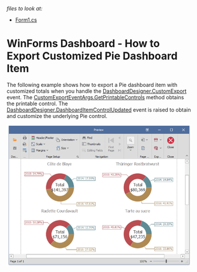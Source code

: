 
_files to look at:_

* [Form1.cs](./CS/piesCustomExport/Form1.cs)

# WinForms Dashboard - How to Export Customized Pie Dashboard Item

The following example shows how to export a Pie dashboard item with customized totals when you handle the [DashboardDesigner.CustomExport](http://docs.devexpress.devx/Dashboard/DevExpress.DashboardWin.DashboardDesigner.CustomExport?v=20.2) event. The [CustomExportEventArgs.GetPrintableControls](http://docs.devexpress.devx/Dashboard/DevExpress.DashboardCommon.CustomExportEventArgs.GetPrintableControls?v=20.2) method obtains the printable control. The [DashboardDesigner.DashboardItemControlUpdated](http://docs.devexpress.devx/Dashboard/DevExpress.DashboardWin.DashboardDesigner.DashboardItemControlUpdated?v=20.2) event is raised to obtain and customize the underlying Pie control.

![pies-custom-export](/images/pies-custom-export.png)
